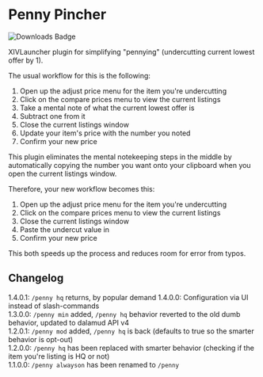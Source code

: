 # Penny Pincher
![Downloads Badge](https://img.shields.io/endpoint?url=https%3A%2F%2Fvz32sgcoal.execute-api.us-east-1.amazonaws.com%2FPennyPincher)

XIVLauncher plugin for simplifying "pennying" (undercutting current lowest offer by 1).

The usual workflow for this is the following:
1. Open up the adjust price menu for the item you're undercutting
2. Click on the compare prices menu to view the current listings
3. Take a mental note of what the current lowest offer is
4. Subtract one from it
5. Close the current listings window
6. Update your item's price with the number you noted
7. Confirm your new price

This plugin eliminates the mental notekeeping steps in the middle by automatically copying the number you want onto your clipboard when you open the current listings window.

Therefore, your new workflow becomes this:
1. Open up the adjust price menu for the item you're undercutting
2. Click on the compare prices menu to view the current listings
3. Close the current listings window
4. Paste the undercut value in
5. Confirm your new price

This both speeds up the process and reduces room for error from typos.

## Changelog
1.4.0.1: `/penny hq` returns, by popular demand
1.4.0.0: Configuration via UI instead of slash-commands  
1.3.0.0: `/penny min` added, `/penny hq` behavior reverted to the old dumb behavior, updated to dalamud API v4  
1.2.0.1: `/penny mod` added, `/penny hq` is back (defaults to true so the smarter behavior is opt-out)  
1.2.0.0: `/penny hq` has been replaced with smarter behavior (checking if the item you're listing is HQ or not)  
1.1.0.0: `/penny alwayson` has been renamed to `/penny`
